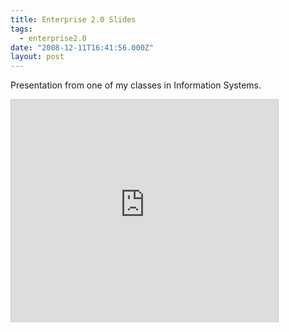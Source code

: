 ```yaml
---
title: Enterprise 2.0 Slides
tags:
  - enterprise2.0
date: "2008-12-11T16:41:56.000Z"
layout: post
---
```


Presentation from one of my classes in Information Systems.

<p>
  <iframe src="http://www.slideshare.net/slideshow/embed_code/838583" width="427" height="356" frameborder="0" marginwidth="0" marginheight="0" scrolling="no" style="border:1px solid #CCC; border-width:1px 1px 0; margin-bottom:5px; max-width: 100%;" allowfullscreen> </iframe>
</p>
